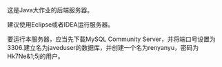 这是Java大作业的后端服务器。

建议使用Eclipse或者IDEA运行服务器。

要运行本服务器，应当先下载MySQL Community Server，并将端口号设置为3306.建立名为javeduser的数据库，并创建一个名为renyanyu，密码为Hk7Ne&1;5j的用户。
